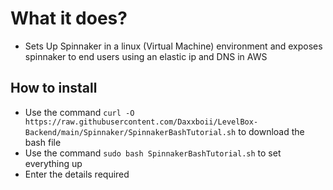 # What it does?
- Sets Up Spinnaker in a linux (Virtual Machine) environment and exposes spinnaker to end users using an elastic ip and DNS in AWS 

## How to install 
- Use the command ```curl -O https://raw.githubusercontent.com/Daxxboii/LevelBox-Backend/main/Spinnaker/SpinnakerBashTutorial.sh``` to download the bash file 
- Use the command ```sudo bash SpinnakerBashTutorial.sh``` to set everything up
- Enter the details required
